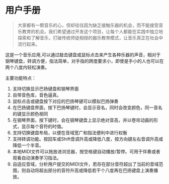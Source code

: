 # 用户手册

>大家都有一颗音乐的心，但却往往因为缺乏接触乐器的机会，而不能接受音乐教育的机会。我们希望通过开发这个项目，让每个人都能在实践中独立地探索和了解音乐，打破传统师徒相授的器乐教育模式，让音乐真正在社会中流行起来。


​这是一个音乐应用,可以通过敲击键盘或鼠标点击来产生各种乐器的声音，相对于钢琴键盘，转调方便，指法简单，对手指的跨度要求小，即使是手小的人也可以在两个八度内轻松演奏。

主要功能特点：
1. 支持切换显示巴扬键盘和钢琴界面
1. 自带音色库，音色逼真。
1. 鼠标点击或键盘按下对应的巴扬琴键可以模拟巴扬弹奏
1. 在巴扬键盘界面，按下巴扬琴键时，会显示音名，同时会改变颜色，同一音名的键显示颜色相同
1. 在钢琴界面，按下键时，会在钢琴键盘上显示绝对音高，并以卷帘动画的形式，显示每个音符的时值。
1. 支持切换键盘布局，以便在音域宽广和指法便利中进行权衡
1. 支持转调功能。按回车或Shift音调升高或降低八度，按方向键左右音调升高或降低一个半音。
1. 本地MIDI文件可以拖放进浏览器，按空格键自动播放/暂停。可用于伴奏或者观看自动演奏学习指法。
1. 自适应音域，分析用户提交的MIDI文件，若存在部分音符超出了当前的音域范围，则自动将超出部分的音符升高或降低若干个八度再在巴扬键盘上演奏播放。
